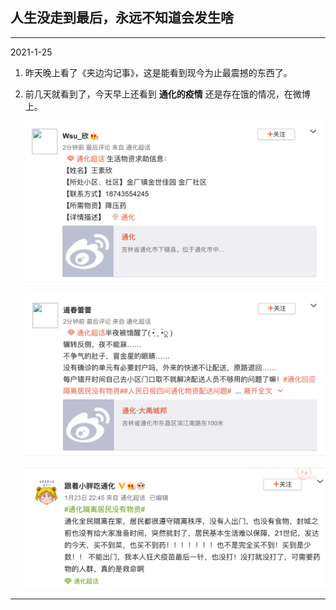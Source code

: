 ## 人生没走到最后，永远不知道会发生啥

---

2021-1-25

1. 昨天晚上看了《夹边沟记事》，这是能看到现今为止最震撼的东西了。

2. 前几天就看到了，今天早上还看到 **通化的疫情** 还是存在饿的情况，在微博上。

   ![通化疫情1](./img/通化疫情1.png)

   ![通化疫情1](./img/通化疫情2.png)

   ![通化疫情1](./img/通化疫情3.png)

---

